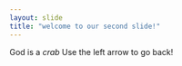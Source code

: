 ```yaml
---
layout: slide
title: "welcome to our second slide!"
---
```

God is a *crab*
Use the left arrow to go back!
